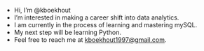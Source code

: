 - Hi, I’m @kboekhout
- I’m interested in making a career shift into data analytics.
- I am currently in the process of learning and mastering mySQL.
- My next step will be learning Python.
- Feel free to reach me at kboekhout1997@gmail.com.
